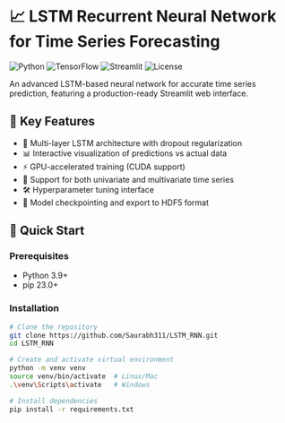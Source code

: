 # 📈 LSTM Recurrent Neural Network for Time Series Forecasting

![Python](https://img.shields.io/badge/Python-3.9+-blue?logo=python)
![TensorFlow](https://img.shields.io/badge/TensorFlow-2.16.1-orange?logo=tensorflow)
![Streamlit](https://img.shields.io/badge/Streamlit-1.32.2-red?logo=streamlit)
![License](https://img.shields.io/badge/License-MIT-green)

An advanced LSTM-based neural network for accurate time series prediction, featuring a production-ready Streamlit web interface.

## 🌟 Key Features
- 🧠 Multi-layer LSTM architecture with dropout regularization
- 📊 Interactive visualization of predictions vs actual data
- ⚡ GPU-accelerated training (CUDA support)
- 🔄 Support for both univariate and multivariate time series
- 🛠️ Hyperparameter tuning interface
- 💾 Model checkpointing and export to HDF5 format

## 🚀 Quick Start

### Prerequisites
- Python 3.9+
- pip 23.0+

### Installation
```bash
# Clone the repository
git clone https://github.com/Saurabh311/LSTM_RNN.git
cd LSTM_RNN

# Create and activate virtual environment
python -m venv venv
source venv/bin/activate  # Linux/Mac
.\venv\Scripts\activate   # Windows

# Install dependencies
pip install -r requirements.txt
